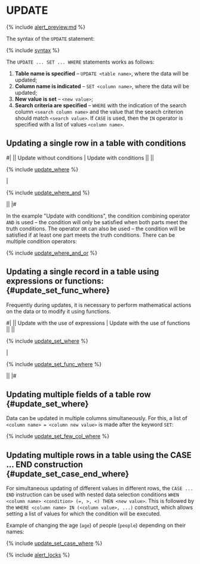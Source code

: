 # UPDATE

<!-- markdownlint-disable blanks-around-fences -->

{% include [alert_preview.md](../_includes/alert_preview.md) %}

The syntax of the `UPDATE` statement:

{% include [syntax](../_includes/statements/update/syntax.md) %}

The `UPDATE ... SET ... WHERE` statements works as follows:

1. **Table name is specified** – `UPDATE <table name>`, where the data will be updated;
2. **Column name is indicated** – `SET <column name>`, where the data will be updated;
3. **New value is set** – `<new value>`;
4. **Search criteria are specified** – `WHERE` with the indication of the search column `<search column name>` and the value that the search criterion should match `<search value>`. If `CASE` is used, then the `IN` operator is specified with a list of values `<column name>`.

## Updating a single row in a table with conditions

#|
|| Update without conditions | Update with conditions ||
||

{% include [update_where](../_includes/statements/update/update_where.md) %}

|

{% include [update_where_and](../_includes/statements/update/update_where_and.md) %}

||
|#

In the example "Update with conditions", the condition combining operator `AND` is used – the condition will only be satisfied when both parts meet the truth conditions. The operator `OR` can also be used – the condition will be satisfied if at least one part meets the truth conditions. There can be multiple condition operators:

{% include [update_where_and_or](../_includes/statements/update/update_where_and_or.md) %}

## Updating a single record in a table using expressions or functions: {#update_set_func_where}

Frequently during updates, it is necessary to perform mathematical actions on the data or to modify it using functions.

#|
|| Update with the use of expressions | Update with the use of functions ||
||

{% include [update_set_where](../_includes/statements/update/update_set_where.md) %}

|

{% include [update_set_func_where](../_includes/statements/update/update_set_func_where.md) %}

||
|#


## Updating multiple fields of a table row {#update_set_where}

Data can be updated in multiple columns simultaneously. For this, a list of `<column name> = <column new value>` is made after the keyword `SET`:

{% include [update_set_few_col_where](../_includes/statements/update/update_set_few_col_where.md) %}

## Updating multiple rows in a table using the **CASE ... END** construction {#update_set_case_end_where}

For simultaneous updating of different values in different rows, the `CASE ... END` instruction can be used with nested data selection conditions `WHEN <column name> <condition> (=, >, <) THEN <new value>`. This is followed by the `WHERE <column name> IN (<column value>, ...)` construct, which allows setting a list of values for which the condition will be executed.

Example of changing the age (`age`) of people (`people`) depending on their names:

{% include [update_set_case_where](../_includes/statements/update/update_set_case_where.md) %}

{% include [alert_locks](../_includes/alert_locks.md) %}